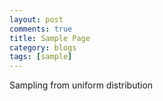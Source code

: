 ```yaml
---
layout: post
comments: true
title: Sample Page
category: blogs
tags: [sample]
---
```


Sampling from uniform distribution